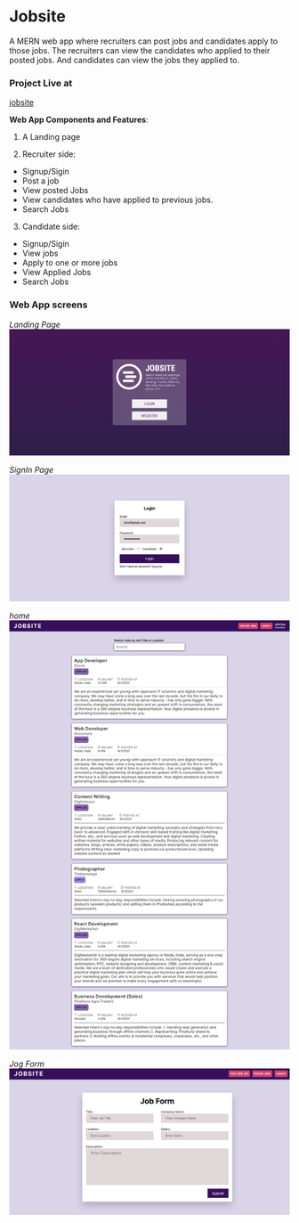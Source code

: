 # Jobsite
A MERN web app where recruiters can post jobs and candidates apply to those jobs. The recruiters can view the candidates who applied to their posted jobs. And candidates can view the jobs they applied to. 

### Project Live at

[jobsite](http://jobsite-12345.herokuapp.com)

**Web App Components and Features**:

1. A Landing page

2. Recruiter side:
  - Signup/Sigin
  - Post a job
  - View posted Jobs
  - View candidates who have applied to previous jobs.
  - Search Jobs


3. Candidate side:
  - Signup/Sigin
  - View jobs
  - Apply to one or more jobs
  - View Applied Jobs
  - Search Jobs

### Web App screens

*Landing Page*
<img src="/screenshots/landing-page.png">


*SignIn Page*
<img src="/screenshots/login.png">


*home*
<img src="/screenshots/home.png">


*Jog Form*
<img src="/screenshots/job-form.png">

